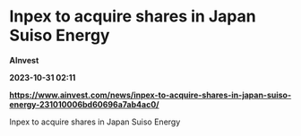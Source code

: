 # Inpex to acquire shares in Japan Suiso Energy
**AInvest**

**2023-10-31 02:11**

**https://www.ainvest.com/news/inpex-to-acquire-shares-in-japan-suiso-energy-231010006bd60696a7ab4ac0/**

Inpex to acquire shares in Japan Suiso Energy